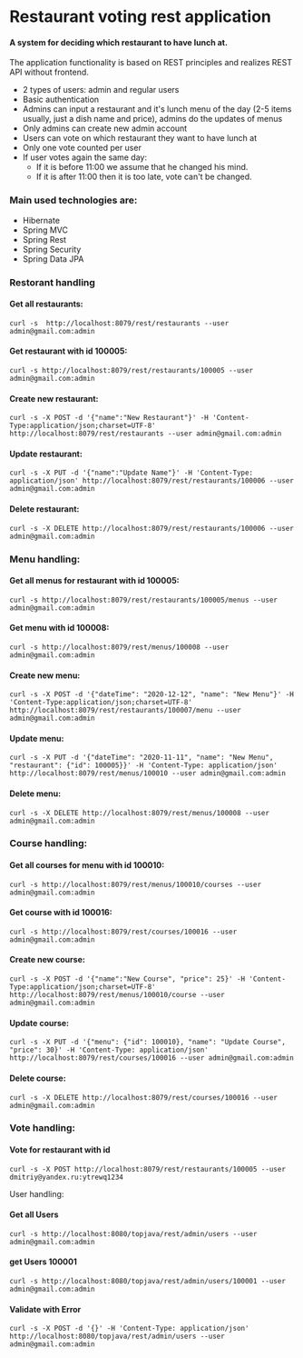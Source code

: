 Restaurant voting rest application
===================
#### A system for deciding which restaurant to have lunch at.

The application functionality is based on REST principles and realizes REST API without frontend.
- 2 types of users: admin and regular users
- Basic authentication
- Admins can input a restaurant and it's lunch menu of the day (2-5 items usually, just a dish name and price), admins do the updates of menus
- Only admins can create new admin account
- Users can vote on which restaurant they want to have lunch at
- Only one vote counted per user
- If user votes again the same day:
  - If it is before 11:00 we assume that he changed his mind.
  - If it is after 11:00 then it is too late, vote can't be changed.
  
### **Main used technologies are:**
  - Hibernate
  - Spring MVC
  - Spring Rest
  - Spring Security
  - Spring Data JPA

### Restorant handling

#### Get all restaurants:
`curl -s  http://localhost:8079/rest/restaurants --user admin@gmail.com:admin`

#### Get restaurant with id 100005:
`curl -s http://localhost:8079/rest/restaurants/100005 --user admin@gmail.com:admin`

#### Create new restaurant:
`curl -s -X POST -d '{"name":"New Restaurant"}' -H 'Content-Type:application/json;charset=UTF-8' http://localhost:8079/rest/restaurants --user admin@gmail.com:admin`

#### Update restaurant:
`curl -s -X PUT -d '{"name":"Update Name"}' -H 'Content-Type: application/json' http://localhost:8079/rest/restaurants/100006 --user admin@gmail.com:admin`

#### Delete restaurant:
`curl -s -X DELETE http://localhost:8079/rest/restaurants/100006 --user admin@gmail.com:admin`

### Menu handling:

#### Get all menus for restaurant with id 100005:
`curl -s http://localhost:8079/rest/restaurants/100005/menus --user admin@gmail.com:admin`

#### Get menu with id 100008:
`curl -s http://localhost:8079/rest/menus/100008 --user admin@gmail.com:admin`

#### Create new menu:
`curl -s -X POST -d '{"dateTime": "2020-12-12", "name": "New Menu"}' -H 'Content-Type:application/json;charset=UTF-8' http://localhost:8079/rest/restaurants/100007/menu --user admin@gmail.com:admin`

#### Update menu:
`curl -s -X PUT -d '{"dateTime": "2020-11-11", "name": "New Menu", "restaurant": {"id": 100005}}' -H 'Content-Type: application/json' http://localhost:8079/rest/menus/100010 --user admin@gmail.com:admin`

#### Delete menu:
`curl -s -X DELETE http://localhost:8079/rest/menus/100008 --user admin@gmail.com:admin`

### Course handling:

#### Get all courses for menu with id 100010:
`curl -s http://localhost:8079/rest/menus/100010/courses --user admin@gmail.com:admin`

#### Get course with id 100016:
`curl -s http://localhost:8079/rest/courses/100016 --user admin@gmail.com:admin`

#### Create new course:
`curl -s -X POST -d '{"name":"New Course", "price": 25}' -H 'Content-Type:application/json;charset=UTF-8' http://localhost:8079/rest/menus/100010/course --user admin@gmail.com:admin`

#### Update course:
`curl -s -X PUT -d '{"menu": {"id": 100010}, "name": "Update Course", "price": 30}' -H 'Content-Type: application/json' http://localhost:8079/rest/courses/100016 --user admin@gmail.com:admin`

#### Delete course:
`curl -s -X DELETE http://localhost:8079/rest/courses/100016 --user admin@gmail.com:admin`

### Vote handling:

#### Vote for restaurant with id
`curl -s -X POST http://localhost:8079/rest/restaurants/100005 --user dmitriy@yandex.ru:ytrewq1234`

User handling:

#### Get all Users
`curl -s http://localhost:8080/topjava/rest/admin/users --user admin@gmail.com:admin`

#### get Users 100001
`curl -s http://localhost:8080/topjava/rest/admin/users/100001 --user admin@gmail.com:admin`

#### Validate with Error
`curl -s -X POST -d '{}' -H 'Content-Type: application/json' http://localhost:8080/topjava/rest/admin/users --user admin@gmail.com:admin`
